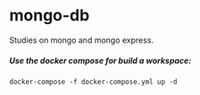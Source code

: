 # mongo-db
Studies on mongo and mongo express.

##### Use the docker compose for build a workspace: 
``` docker-compose -f docker-compose.yml up -d ```
